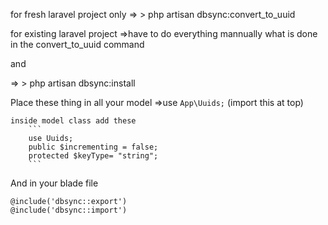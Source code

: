 for fresh laravel project only
    => > php artisan dbsync:convert_to_uuid

for existing laravel project
    =>have to do everything mannually what is done in the convert_to_uuid command

and

=> > php artisan dbsync:install

Place these thing in all your model
    =>use ```App\Uuids;``` (import this at top)

    inside model class add these
        ```
        use Uuids;
        public $incrementing = false;
        protected $keyType= "string";
        ```

And in your blade file
```
@include('dbsync::export')
@include('dbsync::import')
```